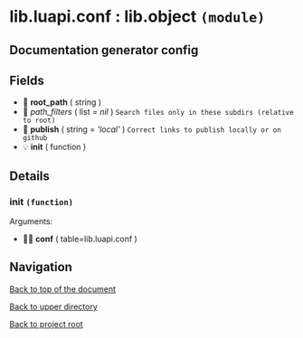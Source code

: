 # lib.luapi.conf : lib.object `(module)`

## Documentation generator config

## Fields

- 📝 **root_path** ( string )
- 📜 _path_filters_ ( list = *nil* )
	`Search files only in these subdirs (relative to root)`
- 📝 **publish** ( string = *'local'* )
	`Correct links to publish locally or on github`
- 💡 **init** ( function )

## Details

### init `(function)`

Arguments:

- 👨‍👦 **conf** ( table=lib.luapi.conf )

## Navigation

[Back to top of the document](#libluapiconf--libobject-module)

[Back to upper directory](..)

[Back to project root](/../..)
